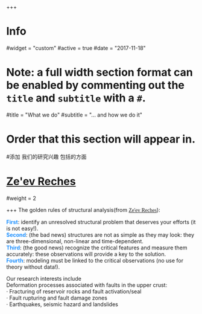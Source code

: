 +++
# Info
#widget = "custom"
#active = true
#date = "2017-11-18"

# Note: a full width section format can be enabled by commenting out the `title` and `subtitle` with a `#`.
#title = "What we do"
#subtitle = "... and how we do it"

# Order that this section will appear in.
#添加 我们的研究兴趣 包括的方面
# [Ze'ev Reches](http://earthquakes.ou.edu/reches/)
#weight = 2

+++
The golden rules of structural analysis(from <font face="fantasy">[Ze'ev Reches](http://earthquakes.ou.edu/reches/)</font>):

  <font color=DodgerBlue >**First**</font>: identify an unresolved structural problem that deserves your efforts (it is not easy!).  
  <font color=DodgerBlue >**Second**</font>: (the bad news) structures are not as simple as they may look: they are three-dimensional, non-linear and time-dependent.  
  <font color=DodgerBlue >**Third**</font>: (the good news) recognize the critical features and measure them accurately: these observations will provide a key to the solution.  
  <font color=DodgerBlue >**Fourth**</font>: modeling must be linked to the critical observations (no use for theory without data!).
    
Our research interests include  
Deformation processes associated with faults in the upper crust:  
            · Fracturing of reservoir rocks and fault activation/seal  
            · Fault rupturing and fault damage zones  
            · Earthquakes, seismic hazard and landslides  